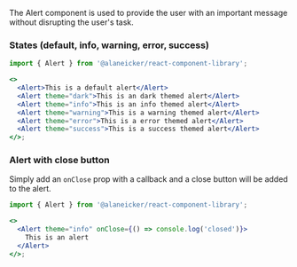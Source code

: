 The Alert component is used to provide the user with an important message without disrupting the user's task.

### States (default, info, warning, error, success)

```jsx
import { Alert } from '@alaneicker/react-component-library';

<>
  <Alert>This is a default alert</Alert>
  <Alert theme="dark">This is an dark themed alert</Alert>
  <Alert theme="info">This is an info themed alert</Alert>
  <Alert theme="warning">This is a warning themed alert</Alert>
  <Alert theme="error">This is a error themed alert</Alert>
  <Alert theme="success">This is a success themed alert</Alert>
</>;
```

### Alert with close button

Simply add an `onClose` prop with a callback and a close button will be added to the alert.

```jsx
import { Alert } from '@alaneicker/react-component-library';

<>
  <Alert theme="info" onClose={() => console.log('closed')}>
    This is an alert
  </Alert>
</>;
```
